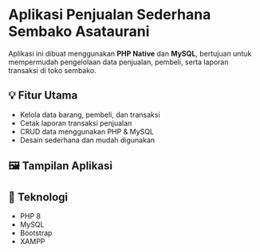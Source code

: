 # Aplikasi Penjualan Sederhana Sembako Asataurani

Aplikasi ini dibuat menggunakan **PHP Native** dan **MySQL**, 
bertujuan untuk mempermudah pengelolaan data penjualan, pembeli, 
serta laporan transaksi di toko sembako.

## 💡 Fitur Utama
- Kelola data barang, pembeli, dan transaksi
- Cetak laporan transaksi penjualan
- CRUD data menggunakan PHP & MySQL
- Desain sederhana dan mudah digunakan

## 🖼️ Tampilan Aplikasi


## 🧩 Teknologi
- PHP 8
- MySQL
- Bootstrap
- XAMPP
